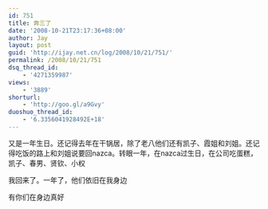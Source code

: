 ```yaml
---
id: 751
title: 奔三了
date: '2008-10-21T23:17:36+08:00'
author: Jay
layout: post
guid: 'http://ijay.net.cn/log/2008/10/21/751/'
permalink: /2008/10/21/751
dsq_thread_id:
    - '4271359987'
views:
    - '3889'
shorturl:
    - 'http://goo.gl/a9Gvy'
duoshuo_thread_id:
    - '6.3356041928492E+18'
---
```


又是一年生日。还记得去年在干锅居，除了老八他们还有凯子、霞姐和刘姐。还记得吃饭的路上和刘姐说要回nazca。转眼一年，在nazca过生日，在公司吃蛋糕，凯子、春男、贤钦、小权

我回来了。一年了，他们依旧在我身边

有你们在身边真好